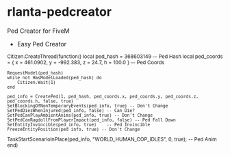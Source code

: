 # rlanta-pedcreator
Ped Creator for FiveM

- Easy Ped Creator

<sub>
    Citizen.CreateThread(function()
    local ped_hash = 368603149 -- Ped Hash
    local ped_coords = { x = 461.0902, y = -992.383, z = 24.7, h = 100.0 } -- Ped Coords
 
    RequestModel(ped_hash)
    while not HasModelLoaded(ped_hash) do
        Citizen.Wait(1)
    end
  
    ped_info = CreatePed(1, ped_hash, ped_coords.x, ped_coords.y, ped_coords.z, ped_coords.h, false, true)
    SetBlockingOfNonTemporaryEvents(ped_info, true) -- Don't Change
    SetPedDiesWhenInjured(ped_info, false) -- Can Die?
    SetPedCanPlayAmbientAnims(ped_info, true) -- Don't Change
    SetPedCanRagdollFromPlayerImpact(ped_info, false) -- Ped Fall Down
    SetEntityInvincible(ped_info, true)    -- Ped Invincible
    FreezeEntityPosition(ped_info, true) -- Don't Change
  TaskStartScenarioInPlace(ped_info, "WORLD_HUMAN_COP_IDLES", 0, true); -- Ped Anim
  end)
</sub>
